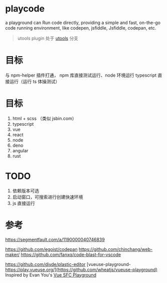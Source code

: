 # playcode

a playground can Run code directly, providing a simple and fast, on-the-go code running environment, like codepen, jsfiddle, Jsfiddle, codepan, etc.

> utools plugin 处于 [utools](https://github.com/ChandlerVer5/playcode/tree/utools) 分支

# 目标
与 npm-helper 插件打通， npm 库直接测试运行、node 环境运行
typescript 直接运行（运行 ts 体操测试）


# 目标
1. html + scss （类似 jsbin.com）
2. typescript
3. vue
4. react
5. node
6. deno
7. angular
8. rust


# TODO
1. 依赖版本可选
2. 启动窗口，可搜索进行创建快速环境
3. js 直接运行





# 参考

https://segmentfault.com/a/1190000040746839

https://github.com/egoist/codepan
https://github.com/chinchang/web-maker/
https://github.com/fanxq/code-blast-for-vscode

https://github.com/djyde/plastic-editor
[vueuse-playground-https://play.vueuse.org/](https://github.com/wheatjs/vueuse-playground)
Inspired by Evan You's [Vue SFC Playground](https://sfc.vuejs.org/)


